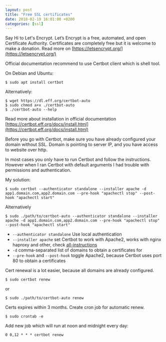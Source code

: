 ```yaml
---
layout: post
title: "Free SSL certificates"
date: 2018-02-19 16:01:00 +0200
categories: [ssl]
---
```


Say Hi to Let's Encrypt.
Let’s Encrypt is a free, automated, and open Certificate Authority.
Certificates are completely free but it is welcome to make a donation.
Read more on [https://letsencrypt.org/](https://letsencrypt.org/)

Official documentation recommend to use Certbot client which is shell tool.

On Debian and Ubuntu:

```shell
$ sudo apt install certbot
```

Alternatively:

```shell
$ wget https://dl.eff.org/certbot-auto
$ sudo chmod a+x ./certbot-auto
$ ./certbot-auto --help
```

Read more about installation in official documentation [https://certbot.eff.org/docs/install.html](https://certbot.eff.org/docs/install.html)

Before you go with Certbot, make sure you have already configured your domain without SSL.
Domain is pointing to server IP, and you have access to website over http.

In most cases you only have to run Certbot and follow the instructions.
However when I ran Certbot with default arguments I had trouble with permissions and authentication.

My solution:

```shell
$ sudo certbot --authenticator standalone --installer apache -d app1.domain.com,app2.domain.com --pre-hook "apachectl stop" --post-hook "apachectl start"
```

Alternatively

```shell
$ sudo ./path/to/certbot-auto --authenticator standalone --installer apache -d app1.domain.com,app2.domain.com --pre-hook "apachectl stop" --post-hook "apachectl start"
```

* `--authenticator standalone` Use local authentication
* `--installer apache` set Certbot to work with Apache2, works with nginx haproxy and other, check [all-instructions](https://certbot.eff.org/all-instructions/)
* `-d` comma-separated list of domains to obtain a certificates for
* `--pre-hook` and `--post-hook` toggle Apache2, because Certbot uses port 80 to obtain a certificates

Cert renewal is a lot easier, because all domains are already configured.

```shell
$ sudo certbot renew
```

or

```shell
$ sudo ./path/to/certbot-auto renew
```

Certs expires within 3 months. Create cron job for automatic renew.

```shell
$ sudo crontab -e
```

Add new job which will run at noon and midnight every day:

```text
0 0,12 * * * certbot renew
```

